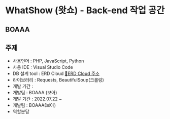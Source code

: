 WhatShow (왓쇼) - Back-end 작업 공간
=====
## BOAAA

주제
------
- 사용언어 : PHP, JavaScript, Python
- 사용 IDE : Visual Studio Code
- DB 설계 tool : ERD Cloud [:link:ERD Cloud 주소](https://www.erdcloud.com/d/Jhbdz3qkTWXgCwCBY)
- 라이브러리 : Requests, BeautifulSoup(크롤링)
- 개발 기간 : 
- 개발팀 : BOAAA (보아)
- 개발 기간 : 2022.07.22 ~
- 개발팀 : BOAAA(보아)
- 역할분담

